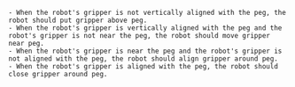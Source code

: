 
    - When the robot's gripper is not vertically aligned with the peg, the robot should put gripper above peg.
    - When the robot's gripper is vertically aligned with the peg and the robot's gripper is not near the peg, the robot should move gripper near peg.
    - When the robot's gripper is near the peg and the robot's gripper is not aligned with the peg, the robot should align gripper around peg.
    - When the robot's gripper is aligned with the peg, the robot should close gripper around peg.